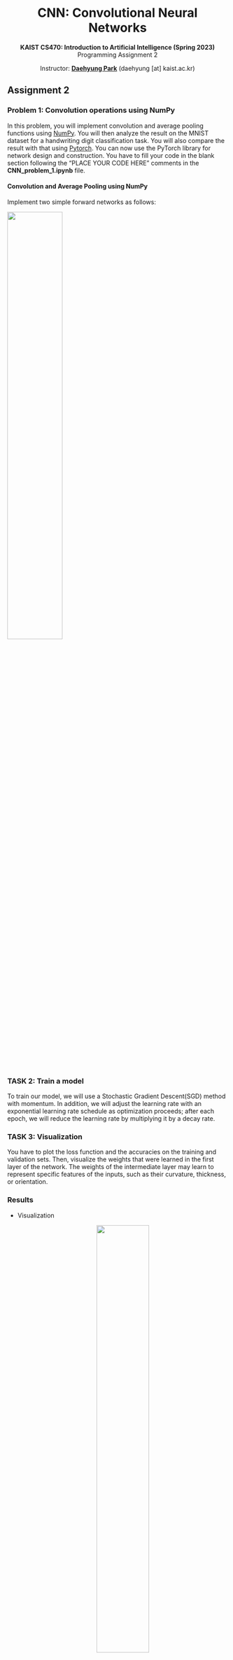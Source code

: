 <div align=center>
  <h1>
    CNN: Convolutional Neural Networks
  </h1>
  <p>
    <b>KAIST CS470: Introduction to Artificial Intelligence (Spring 2023)</b><br>
    Programming Assignment 2
  </p>
</div>

<div align=center>
  <p>
    Instructor: <a href=https://sites.google.com/site/daehyungpark target="_blank"><b>Daehyung Park</b></a> (daehyung [at] kaist.ac.kr)<br>
  </p>
</div>


## Assignment 2
### Problem 1: Convolution operations using NumPy
In this problem, you will implement convolution and average pooling functions using [NumPy](https://numpy.org/). You will then analyze the result on the MNIST dataset for a handwriting digit classification task. You will also compare the result with that using [Pytorch](https://pytorch.org/). You can now use the PyTorch library for network design and construction.
You have to fill your code in the blank section following the “PLACE YOUR CODE HERE” comments in the <b>CNN_problem_1.ipynb</b> file.

#### Convolution and Average Pooling using NumPy
Implement two simple forward networks as follows:

<img src="/Figure/CNN_architecture" width="50%" height="50%">

### TASK 2: Train a model
To train our model, we will use a Stochastic Gradient Descent(SGD) method with momentum. In addition, we will adjust the learning rate with an exponential learning rate schedule as optimization proceeds; after each epoch, we will reduce the learning rate by multiplying it by a decay rate.

### TASK 3: Visualization
You have to plot the loss function and the accuracies on the training and validation sets. Then, visualize the weights that were learned in the first layer of the network. The weights of the intermediate layer may learn to represent specific features of the inputs, such as their curvature, thickness, or orientation.

### Results
- Visualization
  
  <center><img src="/Figure/visualization.png" width="50%" height="50%"></center>
  
- Loss and accuracy Plot
  - ReLU

    <center><img src="/Figure/loss_ReLU.png" width="50%" height="50%"></center>
    
    <center><img src="/Figure/accuracy_ReLU.png" width="50%" height="50%"></center>

  - Leaky ReLU

    <center><img src="/Figure/Leaky_ReLU.png" width="50%" height="50%"></center>

  - SWISH

    <center><img src="/Figure/SWISH.png" width="50%" height="50%"></center>

  - SELU

    <center><img src="/Figure/SELU.png" width="50%" height="50%"></center>

- Loss and accuracy by activation functions on 2000 iteration.

| Activation Function | ReLU | Leaky ReLU | SWISH | SELU |
|---|---|---|---|---|
| **Loss** | 1.49 | 1.50 | 1.51 | 1.54 |
| **Accuracy** | 0.470  | 0.469 | 0.472 | 0.462 |


<!--
# Tutorial Links
- [Tutorial 1-1](https://github.com/pidipidi/CS470_IAI_2023_Spring/blob/main/tutorial_1/cs470_tutorial_1_1.ipynb)
- [Tutorial 1-2](https://github.com/pidipidi/CS470_IAI_2023_Spring/blob/main/tutorial_1/cs470_tutorial_1_2.ipynb)
- [Tutorial 1-3](https://github.com/pidipidi/CS470_IAI_2023_Spring/blob/main/tutorial_1/cs470_tutorial_1_3.ipynb)
- [Tutorial 2](https://github.com/pidipidi/CS470_IAI_2023_Spring/blob/main/tutorial_2/RL_tutorial.ipynb)
- [Tutorial 3](https://github.com/pidipidi/CS470_IAI_2023_Spring/blob/main/tutorial_3/README.md)


# Quiz
- [Quiz 1](https://github.com/pidipidi/CS470_IAI_2023_Spring/blob/main/tutorial_1/MLP_tutorial_quiz_problem.ipynb)
- [Quiz 2](https://github.com/pidipidi/CS470_IAI_2023_Spring/blob/main/tutorial_1/tutorial2_quiz.ipynb)


# Installation
- [ROS2 Foxy](https://docs.ros.org/en/foxy/Installation.html)
-->

# ETC
For educational purpose only. This software cannot be used for any re-distribution with or without modification. The lecture notebook files are copied or modified from the material of Siamak Ravanbakhsh. 

